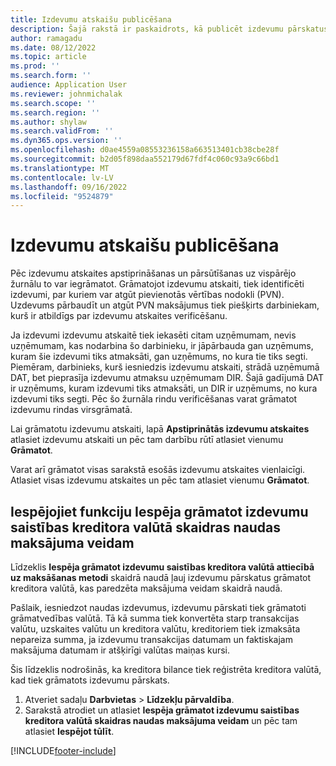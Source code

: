 ```yaml
---
title: Izdevumu atskaišu publicēšana
description: Šajā rakstā ir paskaidrots, kā publicēt izdevumu pārskatus.
author: ramagadu
ms.date: 08/12/2022
ms.topic: article
ms.prod: ''
ms.search.form: ''
audience: Application User
ms.reviewer: johnmichalak
ms.search.scope: ''
ms.search.region: ''
ms.author: shylaw
ms.search.validFrom: ''
ms.dyn365.ops.version: ''
ms.openlocfilehash: d0ae4559a08553236158a663513401cb38cbe28f
ms.sourcegitcommit: b2d05f898daa552179d67fdf4c060c93a9c66bd1
ms.translationtype: MT
ms.contentlocale: lv-LV
ms.lasthandoff: 09/16/2022
ms.locfileid: "9524879"
---
```

# <a name="post-expense-reports"></a>Izdevumu atskaišu publicēšana

Pēc izdevumu atskaites apstiprināšanas un pārsūtīšanas uz vispārējo žurnālu to var iegrāmatot. Grāmatojot izdevumu atskaiti, tiek identificēti izdevumi, par kuriem var atgūt pievienotās vērtības nodokli (PVN). Uzdevums pārbaudīt un atgūt PVN maksājumus tiek piešķirts darbiniekam, kurš ir atbildīgs par izdevumu atskaites verificēšanu.

Ja izdevumi izdevumu atskaitē tiek iekasēti citam uzņēmumam, nevis uzņēmumam, kas nodarbina šo darbinieku, ir jāpārbauda gan uzņēmums, kuram šie izdevumi tiks atmaksāti, gan uzņēmums, no kura tie tiks segti. Piemēram, darbinieks, kurš iesniedzis izdevumu atskaiti, strādā uzņēmumā DAT, bet pieprasīja izdevumu atmaksu uzņēmumam DIR. Šajā gadījumā DAT ir uzņēmums, kuram izdevumi tiks atmaksāti, un DIR ir uzņēmums, no kura izdevumi tiks segti. Pēc šo žurnāla rindu verificēšanas varat grāmatot izdevumu rindas virsgrāmatā.

Lai grāmatotu izdevumu atskaiti, lapā **Apstiprinātās izdevumu atskaites** atlasiet izdevumu atskaiti un pēc tam darbību rūtī atlasiet vienumu **Grāmatot**.

Varat arī grāmatot visas sarakstā esošās izdevumu atskaites vienlaicīgi. Atlasiet visas izdevumu atskaites un pēc tam atlasiet vienumu **Grāmatot**.

## <a name="enable-the-ability-to-post-expense-liability-in-vendor-currency-for-cash-payment-method-feature"></a>Iespējojiet funkciju Iespēja grāmatot izdevumu saistības kreditora valūtā skaidras naudas maksājuma veidam

Līdzeklis **Iespēja grāmatot izdevumu saistības kreditora valūtā attiecībā uz maksāšanas metodi** skaidrā naudā ļauj izdevumu pārskatus grāmatot kreditora valūtā, kas paredzēta maksājuma veidam skaidrā naudā.

Pašlaik, iesniedzot naudas izdevumus, izdevumu pārskati tiek grāmatoti grāmatvedības valūtā. Tā kā summa tiek konvertēta starp transakcijas valūtu, uzskaites valūtu un kreditora valūtu, kreditoriem tiek izmaksāta nepareiza summa, ja izdevumu transakcijas datumam un faktiskajam maksājuma datumam ir atšķirīgi valūtas maiņas kursi.

Šis līdzeklis nodrošinās, ka kreditora bilance tiek reģistrēta kreditora valūtā, kad tiek grāmatots izdevumu pārskats.

1. Atveriet sadaļu **Darbvietas** \> **Līdzekļu pārvaldība**.
2. Sarakstā atrodiet un atlasiet **Iespēja grāmatot izdevumu saistības kreditora valūtā skaidras naudas maksājuma veidam** un pēc tam atlasiet **Iespējot tūlīt**.

[!INCLUDE[footer-include](../includes/footer-banner.md)]
